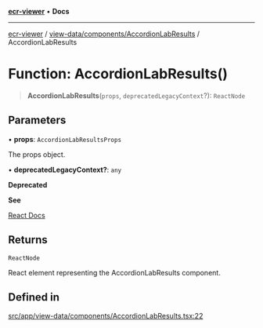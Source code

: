 [**ecr-viewer**](../../../../README.md) • **Docs**

***

[ecr-viewer](../../../../README.md) / [view-data/components/AccordionLabResults](../README.md) / AccordionLabResults

# Function: AccordionLabResults()

> **AccordionLabResults**(`props`, `deprecatedLegacyContext`?): `ReactNode`

## Parameters

• **props**: `AccordionLabResultsProps`

The props object.

• **deprecatedLegacyContext?**: `any`

**Deprecated**

**See**

[React Docs](https://legacy.reactjs.org/docs/legacy-context.html#referencing-context-in-lifecycle-methods)

## Returns

`ReactNode`

React element representing the AccordionLabResults component.

## Defined in

[src/app/view-data/components/AccordionLabResults.tsx:22](https://github.com/CDCgov/phdi/blob/fa63a85e5b4651bdfc0d25ecc23a67e11fbcba18/containers/ecr-viewer/src/app/view-data/components/AccordionLabResults.tsx#L22)
